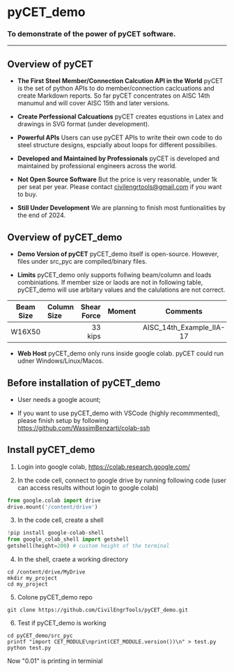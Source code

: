 # pyCET_demo

### To demonstrate of the power of **pyCET** software.
--------

Overview of pyCET
--------

* **The First Steel Member/Connection Calcution API in the World** pyCET is the set of python APIs to do member/connection caclcuations and create Markdown reports. So far pyCET concentrates on AISC 14th manumul and will cover AISC 15th and later versions. 

* **Create Perfessional Calcuations** pyCET creates equstions in Latex and drawings in SVG format (under development).

* **Powerful APIs** Users can use pyCET APIs to write their own code to do steel structure designs, espcially about loops for different possibilies.

* **Developed and Maintained by Professionals** pyCET is developed and maintained by professional engineers across the world.

* **Not Open Source Software** But the price is very reasonable, under 1k per seat per year. Please contact civilengrtools@gmail.com if you want to buy. 

* **Still Under Development** We are planning to finish most funtionalities by the end of 2024.

Overview of pyCET_demo
--------
* **Demo Version of pyCET** pyCET_demo itself is open-source. However, files under src_pyc are compiled/binary files.

* **Limits** pyCET_demo only supports follwing beam/column and loads combiniations. If member size or laods are not in following table, pyCET_demo will use arbitary values and the calulations are not correct.

| Beam Size | Column Size | Shear Force | Moment | Comments |
| --- | :-- | --: | :-: |:-: |
| W16X50 |  | 33 kips |  | AISC_14th_Example_IIA-17 |

* **Web Host** pyCET_demo only runs inside google colab. pyCET could run udner Windows/Linux/Macos.


Before installation of pyCET_demo
--------
* User needs a google acount;

* If you want to use pyCET_demo with VSCode (highly recommmented), please finish setup by following https://github.com/WassimBenzarti/colab-ssh

Install pyCET_demo
--------
1. Login into google colab, https://colab.research.google.com/

2. In the code cell, connect to google drive by running following code (user can access results without login to google colab)
```python
from google.colab import drive
drive.mount('/content/drive')
```

3. In the code cell, create a shell
```python
!pip install google-colab-shell
from google_colab_shell import getshell
getshell(height=200) # custom height of the terminal
```

4. In the shell, craete a working directory
```shell
cd /content/drive/MyDrive
mkdir my_project
cd my_project
```

5. Colone pyCET_demo repo
```shell
git clone https://github.com/CivilEngrTools/pyCET_demo.git
```

6. Test if pyCET_demo is working
```shell
cd pyCET_demo/src_pyc
printf "import CET_MODULE\nprint(CET_MODULE.version())\n" > test.py
python test.py
```
Now "0.01" is printing in terminial
